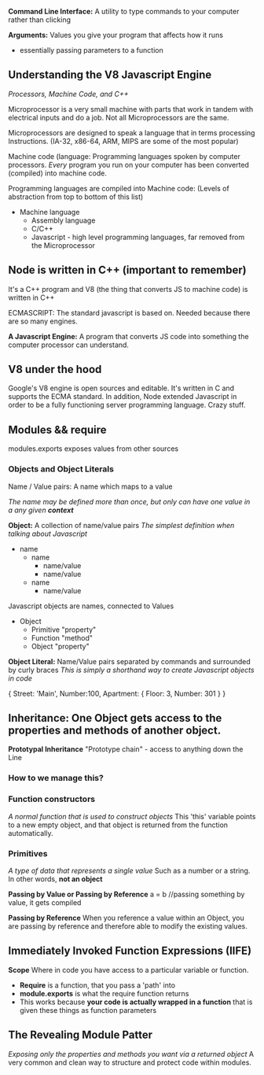 

**Command Line Interface:** A utility to type commands to your computer rather than clicking

**Arguments:** Values you give your program that affects how it runs
* essentially passing parameters to a function

## Understanding the V8 Javascript Engine
_Processors, Machine Code, and C++_

Microprocessor is a very small machine with parts that work in tandem with electrical inputs and do a job. Not all Microprocessors are the same.

Microprocessors are designed to speak a language that in terms processing Instructions. (IA-32, x86-64, ARM, MIPS are some of the most popular)

Machine code (language: Programming languages spoken by computer processors. _Every_ program you run on your computer has been converted (compiled) into machine code.

Programming languages are compiled into Machine code:
(Levels of abstraction from top to bottom of this list)
- Machine language
  - Assembly language
  - C/C++
  - Javascript - high level programming languages, far removed from the Microprocessor

## Node is written in C++ (important to remember)
It's a C++ program and V8 (the thing that converts JS to machine code) is written in C++

ECMASCRIPT: The standard javascript is based on. Needed because there are so many engines.

**A Javascript Engine:** A program that converts JS code into something the computer processor can understand.

## V8 under the hood
Google's V8 engine is open sources and editable. It's written in C and supports the ECMA standard. In addition, Node extended Javascript in order to be a fully functioning server programming language. Crazy stuff.


## Modules && require

modules.exports exposes values from other sources

### Objects and Object Literals
Name / Value pairs: A name which maps to a value

_The name may be defined more than once, but only can have one value in a any given **context**_

**Object:** A collection of name/value pairs
_The simplest definition when talking about Javascript_


* name
  * name
    * name/value
    * name/value
  * name
    * name/value

Javascript objects are names, connected to Values

* Object
  * Primitive "property"
  * Function "method"
  * Object "property"

**Object Literal:** Name/Value pairs separated by commands and surrounded by curly braces
_This is simply a shorthand way to create Javascript objects in code_

{
  Street: 'Main',
  Number:100,
  Apartment: {
    Floor: 3,
    Number: 301
  }
}


## Inheritance: One Object gets access to the properties and methods of another object.

**Prototypal Inheritance**
"Prototype chain" - access to anything down the Line

### How to we manage this?

### Function constructors
_A normal function that is used to construct objects_
This 'this' variable points to a new empty object, and that object is returned from the function automatically.


### Primitives
_A type of data that represents a single value_
Such as a number or a string. In other words, **not an object**

**Passing by Value or Passing by Reference**
a = b //passing something by value, it gets compiled

**Passing by Reference**
When you reference a value within an Object, you are passing by reference and therefore able to modify the existing values.


## Immediately Invoked Function Expressions (IIFE)

**Scope**
Where in code you have access to a particular variable or function.

* **Require** is a function, that you pass a 'path' into
* **module.exports** is what the require function returns
* This works because **your code is actually wrapped in a function** that is given these things as function parameters


## The Revealing Module Patter
_Exposing only the properties and methods you want via a returned object_
A very common and clean way to structure and protect code within modules.
